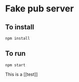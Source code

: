 # Fake pub server

## To install

```
npm install
```

## To run

```
npm start
```

This is a [[test]]
